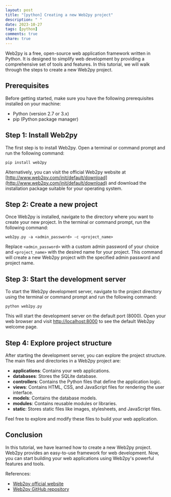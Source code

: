 ```yaml
---
layout: post
title: "[python] Creating a new Web2py project"
description: " "
date: 2023-10-27
tags: [python]
comments: true
share: true
---
```


Web2py is a free, open-source web application framework written in Python. It is designed to simplify web development by providing a comprehensive set of tools and features. In this tutorial, we will walk through the steps to create a new Web2py project.

## Prerequisites

Before getting started, make sure you have the following prerequisites installed on your machine:

- Python (version 2.7 or 3.x)
- pip (Python package manager)

## Step 1: Install Web2py

The first step is to install Web2py. Open a terminal or command prompt and run the following command:

```shell
pip install web2py
```

Alternatively, you can visit the official Web2py website at [http://www.web2py.com/init/default/download](http://www.web2py.com/init/default/download) and download the installation package suitable for your operating system.

## Step 2: Create a new project

Once Web2py is installed, navigate to the directory where you want to create your new project. In the terminal or command prompt, run the following command:

```shell
web2py.py -a <admin_password> -c <project_name>
```

Replace `<admin_password>` with a custom admin password of your choice and `<project_name>` with the desired name for your project. This command will create a new Web2py project with the specified admin password and project name.

## Step 3: Start the development server

To start the Web2py development server, navigate to the project directory using the terminal or command prompt and run the following command:

```shell
python web2py.py
```

This will start the development server on the default port (8000). Open your web browser and visit [http://localhost:8000](http://localhost:8000) to see the default Web2py welcome page.

## Step 4: Explore project structure

After starting the development server, you can explore the project structure. The main files and directories in a Web2py project are:

- **applications**: Contains your web applications.
- **databases**: Stores the SQLite database.
- **controllers**: Contains the Python files that define the application logic.
- **views**: Contains HTML, CSS, and JavaScript files for rendering the user interface.
- **models**: Contains the database models.
- **modules**: Contains reusable modules or libraries.
- **static**: Stores static files like images, stylesheets, and JavaScript files.

Feel free to explore and modify these files to build your web application.

## Conclusion

In this tutorial, we have learned how to create a new Web2py project. Web2py provides an easy-to-use framework for web development. Now, you can start building your web applications using Web2py's powerful features and tools.

References:
- [Web2py official website](http://www.web2py.com/)
- [Web2py GitHub repository](https://github.com/web2py/web2py)